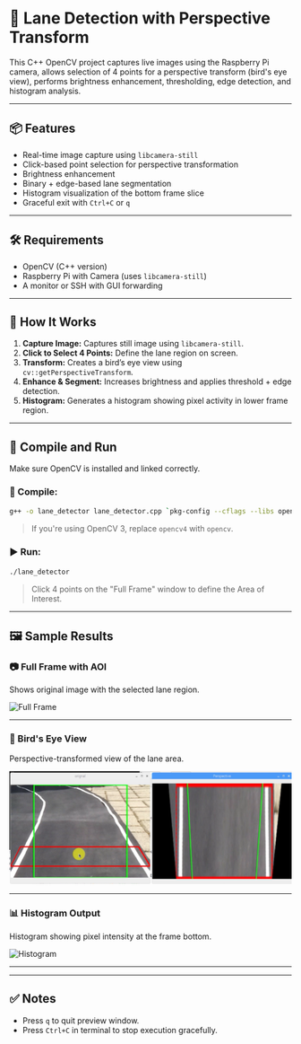 
# 🚗 Lane Detection with Perspective Transform

This C++ OpenCV project captures live images using the Raspberry Pi camera, allows selection of 4 points for a perspective transform (bird's eye view), performs brightness enhancement, thresholding, edge detection, and histogram analysis.

---

## 📦 Features

- Real-time image capture using `libcamera-still`
- Click-based point selection for perspective transformation
- Brightness enhancement
- Binary + edge-based lane segmentation
- Histogram visualization of the bottom frame slice
- Graceful exit with `Ctrl+C` or `q`

---

## 🛠️ Requirements

- OpenCV (C++ version)
- Raspberry Pi with Camera (uses `libcamera-still`)
- A monitor or SSH with GUI forwarding

---

## 🧠 How It Works

1. **Capture Image:** Captures still image using `libcamera-still`.
2. **Click to Select 4 Points:** Define the lane region on screen.
3. **Transform:** Creates a bird’s eye view using `cv::getPerspectiveTransform`.
4. **Enhance & Segment:** Increases brightness and applies threshold + edge detection.
5. **Histogram:** Generates a histogram showing pixel activity in lower frame region.

---

## 🚀 Compile and Run

Make sure OpenCV is installed and linked correctly.

### 🔧 Compile:

```bash
g++ -o lane_detector lane_detector.cpp `pkg-config --cflags --libs opencv4`
```

> If you're using OpenCV 3, replace `opencv4` with `opencv`.

### ▶️ Run:

```bash
./lane_detector
```

> Click 4 points on the "Full Frame" window to define the Area of Interest.

---

## 🖼️ Sample Results

### 📷 Full Frame with AOI  
Shows original image with the selected lane region.

![Full Frame]("resultImages/full_frame.png")

---

### 🔄 Bird's Eye View  
Perspective-transformed view of the lane area.

![Bird's Eye](resultImages/bird_eye.png)

---

### 📊 Histogram Output  
Histogram showing pixel intensity at the frame bottom.

![Histogram](resultImageshistogram.png)

---

---

## ✅ Notes

- Press `q` to quit preview window.
- Press `Ctrl+C` in terminal to stop execution gracefully.
